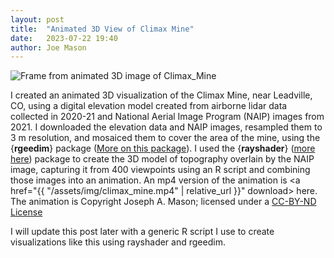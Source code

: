 ```yaml
---
layout: post
title:  "Animated 3D View of Climax Mine"
date:   2023-07-22 19:40
author: Joe Mason
---
```


<div class="col-md-6">
	<img src="{{ "/assets/img/Climax_Mine.jpg" | relative_url }}" class="img-responsive" alt="Frame from animated 3D image of Climax_Mine">
</div>

I created an animated 3D visualization of the Climax Mine, near Leadville, CO, using a digital elevation model created from airborne lidar data collected in 2020-21 and National Aerial Image Program (NAIP) images from 2021. I downloaded the elevation data and NAIP images, resampled them to 3 m resolution, and mosaiced them to cover the area of the mine, using the {**rgeedim**} package (<a href="https://github.com/brownag/rgeedim" target="_blank">More on this package</a>). I used the {**rayshader**} (<a href="https://www.rayshader.com/" target="_blank">more here</a>) package to create the 3D model of topography overlain by the NAIP image, capturing it from 400 viewpoints using an R script and combining those images into an animation. An mp4 version of the animation is <a href="{{ "/assets/img/climax_mine.mp4" | relative_url }}" download> here</a>. The animation is Copyright Joseph A. Mason; licensed under a <a href="https://creativecommons.org/licenses/by-nd/4.0/" target="_blank">CC-BY-ND License</a> 

I will update this post later with a generic R script I use to create visualizations like this using rayshader and rgeedim.
